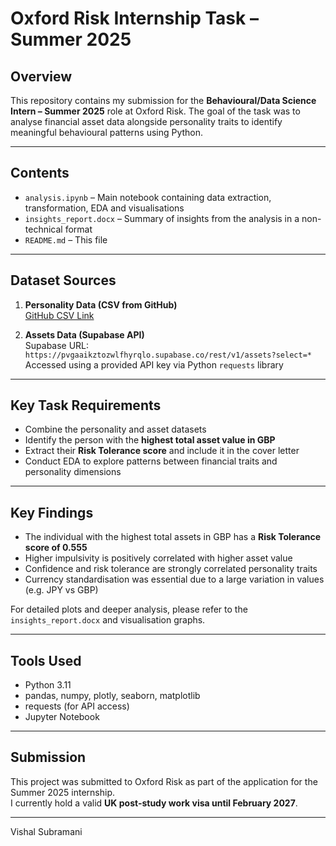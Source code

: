 # Oxford Risk Internship Task – Summer 2025

## Overview

This repository contains my submission for the **Behavioural/Data Science Intern – Summer 2025** role at Oxford Risk. The goal of the task was to analyse financial asset data alongside personality traits to identify meaningful behavioural patterns using Python.

---

## Contents

- `analysis.ipynb` – Main notebook containing data extraction, transformation, EDA and visualisations
- `insights_report.docx` – Summary of insights from the analysis in a non-technical format
- `README.md` – This file

---

## Dataset Sources

1. **Personality Data (CSV from GitHub)**  
   [GitHub CSV Link](https://raw.githubusercontent.com/karwester/behavioural-finance-task/refs/heads/main/personality.csv)

2. **Assets Data (Supabase API)**  
   Supabase URL: `https://pvgaaikztozwlfhyrqlo.supabase.co/rest/v1/assets?select=*`  
   Accessed using a provided API key via Python `requests` library

---

## Key Task Requirements

- Combine the personality and asset datasets
- Identify the person with the **highest total asset value in GBP**
- Extract their **Risk Tolerance score** and include it in the cover letter
- Conduct EDA to explore patterns between financial traits and personality dimensions

---

## Key Findings

- The individual with the highest total assets in GBP has a **Risk Tolerance score of 0.555**
- Higher impulsivity is positively correlated with higher asset value
- Confidence and risk tolerance are strongly correlated personality traits
- Currency standardisation was essential due to a large variation in values (e.g. JPY vs GBP)

For detailed plots and deeper analysis, please refer to the `insights_report.docx` and visualisation graphs.

---

## Tools Used

- Python 3.11
- pandas, numpy, plotly, seaborn, matplotlib
- requests (for API access)
- Jupyter Notebook

---

## Submission

This project was submitted to Oxford Risk as part of the application for the Summer 2025 internship.  
I currently hold a valid **UK post-study work visa until February 2027**.

---

Vishal Subramani   

